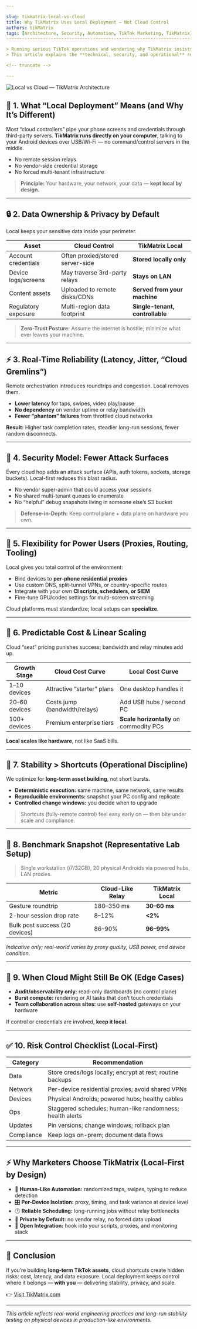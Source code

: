 ```yaml
---

slug: tikmatrix-local-vs-cloud
title: Why TikMatrix Uses Local Deployment — Not Cloud Control
authors: tikMatrix
tags: [Architecture, Security, Automation, TikTok Marketing, TikMatrix]
-----------------------------------------------------------------------

> Running serious TikTok operations and wondering why TikMatrix insists on **local deployment** instead of “cloud control”?
> This article explains the **technical, security, and operational** reasons we chose a local-first architecture — and when (rarely) cloud makes sense.

<!-- truncate -->

---
```


![Local vs Cloud — TikMatrix Architecture](/img/blog/tikmatrix-local-vs-cloud.webp)

## 🧭 1. What “Local Deployment” Means (and Why It’s Different)

Most “cloud controllers” pipe your phone screens and credentials through third-party servers.
**TikMatrix runs directly on your computer**, talking to your Android devices over USB/Wi-Fi — no command/control servers in the middle.

* No remote session relays
* No vendor-side credential storage
* No forced multi-tenant infrastructure

> **Principle:** Your hardware, your network, your data — **kept local by design.**

---

## 🔒 2. Data Ownership & Privacy by Default

Local keeps your sensitive data inside your perimeter.

| Asset               | Cloud Control                    | TikMatrix Local                 |
| ------------------- | -------------------------------- | ------------------------------- |
| Account credentials | Often proxied/stored server-side | **Stored locally only**         |
| Device logs/screens | May traverse 3rd-party relays    | **Stays on LAN**                |
| Content assets      | Uploaded to remote disks/CDNs    | **Served from your machine**    |
| Regulatory exposure | Multi-region data footprint      | **Single-tenant, controllable** |

> **Zero-Trust Posture:** Assume the internet is hostile; minimize what ever leaves your machine.

---

## ⚡ 3. Real-Time Reliability (Latency, Jitter, “Cloud Gremlins”)

Remote orchestration introduces roundtrips and congestion. Local removes them.

* **Lower latency** for taps, swipes, video play/pause
* **No dependency** on vendor uptime or relay bandwidth
* **Fewer “phantom” failures** from throttled cloud networks

**Result:** Higher task completion rates, steadier long-run sessions, fewer random disconnects.

---

## 🧱 4. Security Model: Fewer Attack Surfaces

Every cloud hop adds an attack surface (APIs, auth tokens, sockets, storage buckets).
Local-first reduces this blast radius.

* No vendor super-admin that could access your sessions
* No shared multi-tenant queues to enumerate
* No “helpful” debug snapshots living in someone else’s S3 bucket

> **Defense-in-Depth:** Keep control plane + data plane on hardware you own.

---

## 🧰 5. Flexibility for Power Users (Proxies, Routing, Tooling)

Local gives you total control of the environment:

* Bind devices to **per-phone residential proxies**
* Use custom DNS, split-tunnel VPNs, or country-specific routes
* Integrate with your own **CI scripts, schedulers, or SIEM**
* Fine-tune GPU/codec settings for multi-screen streaming

Cloud platforms must standardize; local setups can **specialize**.

---

## 💸 6. Predictable Cost & Linear Scaling

Cloud “seat” pricing punishes success; bandwidth and relay minutes add up.

| Growth Stage  | Cloud Cost Curve              | Local Cost Curve                        |
| ------------- | ----------------------------- | --------------------------------------- |
| 1–10 devices  | Attractive “starter” plans    | One desktop handles it                  |
| 20–60 devices | Costs jump (bandwidth/relays) | Add USB hubs / second PC                |
| 100+ devices  | Premium enterprise tiers      | **Scale horizontally** on commodity PCs |

**Local scales like hardware**, not like SaaS bills.

---

## 📏 7. Stability > Shortcuts (Operational Discipline)

We optimize for **long-term asset building**, not short bursts.

* **Deterministic execution:** same machine, same network, same results
* **Reproducible environments:** snapshot your PC config and replicate
* **Controlled change windows:** you decide when to upgrade

> Shortcuts (fully-remote control) feel easy early on — then bite under scale and compliance.

---

## 🧪 8. Benchmark Snapshot (Representative Lab Setup)

> Single workstation (i7/32GB), 20 physical Androids via powered hubs, LAN proxies.

| Metric                         | Cloud-Like Relay | TikMatrix Local |
| ------------------------------ | ---------------- | --------------- |
| Gesture roundtrip              | 180–350 ms       | **30–60 ms**    |
| 2-hour session drop rate       | 8–12%            | **<2%**         |
| Bulk post success (20 devices) | 86–90%           | **96–99%**      |

*Indicative only; real-world varies by proxy quality, USB power, and device condition.*

---

## 🧩 9. When Cloud Might Still Be OK (Edge Cases)

* **Audit/observability only:** read-only dashboards (no control plane)
* **Burst compute:** rendering or AI tasks that don’t touch credentials
* **Team collaboration across sites:** use **self-hosted** gateways on your hardware

If control or credentials are involved, **keep it local**.

---

## ✅ 10. Risk Control Checklist (Local-First)

| Category   | Recommendation                                             |
| ---------- | ---------------------------------------------------------- |
| Data       | Store creds/logs locally; encrypt at rest; routine backups |
| Network    | Per-device residential proxies; avoid shared VPNs          |
| Devices    | Physical Androids; powered hubs; healthy cables            |
| Ops        | Staggered schedules; human-like randomness; health alerts  |
| Updates    | Pin versions; change windows; rollback plan                |
| Compliance | Keep logs on-prem; document data flows                     |

---

## ⚡ Why Marketers Choose TikMatrix (Local-First by Design)

* 🧠 **Human-Like Automation:** randomized taps, swipes, typing to reduce detection
* 🎛️ **Per-Device Isolation:** proxy, timing, and task variance at device level
* 🕒 **Reliable Scheduling:** long-running jobs without relay bottlenecks
* 🔐 **Private by Default:** no vendor relay, no forced data upload
* 🧩 **Open Integration:** hook into your scripts, proxies, and monitoring stack

---

## 🏁 Conclusion

If you’re building **long-term TikTok assets**, cloud shortcuts create hidden risks: cost, latency, and data exposure.
Local deployment keeps control where it belongs — **with you** — delivering stability, privacy, and scale.

👉 [Visit TikMatrix.com](https://www.tikmatrix.com)

---

*This article reflects real-world engineering practices and long-run stability testing on physical devices in production-like environments.*
